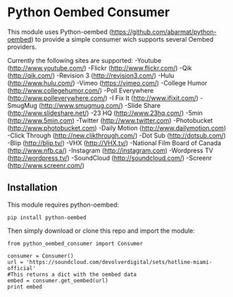 Python Oembed Consumer
======================

This module uses Python-oembed (https://github.com/abarmat/python-oembed) to provide a simple consumer wich supports several Oembed providers.

Currently the following sites are supported:
-Youtube (http://www.youtube.com/)
-Flickr (http://www.flickr.com/)
-Qik (http://qik.com/)
-Revision 3 (http://revision3.com/)
-Hulu (http://www.hulu.com/)
-Vimeo (https://vimeo.com/)
-College Humor (http://www.collegehumor.com/)
-Poll Everywhere (http://www.polleverywhere.com/)
-I Fix It (http://www.ifixit.com/)
-SmugMug (http://www.smugmug.com/)
-Slide Share (http://www.slideshare.net/)
-23 HQ (http://www.23hq.com/)
-5min (http://www.5min.com)
-Twitter (http://www.twitter.com)
-Photobucket (http://www.photobucket.com)
-Daily Motion (http://www.dailymotion.com)
-Click Through (http://new.clikthrough.com/)
-Dot Sub (http://dotsub.com/)
-Blip (http://blip.tv/)
-VHX (http://VHX.tv/)
-National Film Board of Canada (http://www.nfb.ca/)
-Instagram (http://instagram.com)
-Wordpress TV (http://wordpress.tv/)
-SoundCloud (http://soundcloud.com/)
-Screenr (http://www.screenr.com/)

Installation
------------

This module requires python-oembed:

    pip install python-oembed
    
Then simply download or clone this repo and import the module:

    from python_oembed_consumer import Consumer
    
    consumer = Consumer()
    url = 'https://soundcloud.com/devolverdigital/sets/hotline-miami-official'
    #This returns a dict with the oembed data
    embed = consumer.get_oembed(url)
    print embed
    
